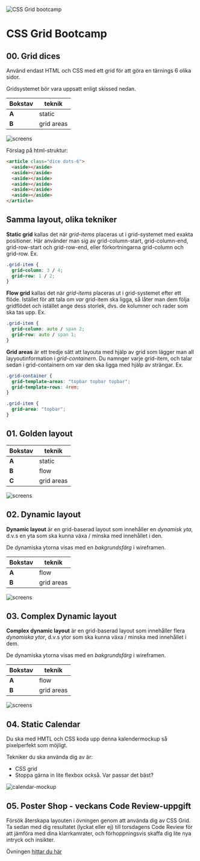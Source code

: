![CSS Grid bootcamp](poster.png)

# CSS Grid Bootcamp

## 00. Grid dices

Använd endast HTML och CSS med ett grid för att göra en tärnings 6 olika sidor.

Gridsystemet bör vara uppsatt enligt skissed nedan.

| Bokstav | teknik     |
| ------- | ---------- |
| **A**   | static     |
| **B**   | grid areas |

![screens](/00_grid-dices-A/screen-grid.png)

Förslag på html-struktur:

```html
<article class="dice dots-6">
  <aside></aside>
  <aside></aside>
  <aside></aside>
  <aside></aside>
  <aside></aside>
  <aside></aside>
</article>
```

## Samma layout, olika tekniker

**Static grid** kallas det när _grid-items_ placeras ut i grid-systemet med exakta positioner. Här använder man sig av grid-column-start, grid-column-end, grid-row-start och grid-row-end, eller förkortningarna grid-column och grid-row. Ex.

```css
.grid-item {
  grid-column: 3 / 4;
  grid-row: 1 / 2;
}
```

**Flow grid** kallas det när _grid-items_ placeras ut i grid-systemet efter ett flöde. Istället för att tala om _var_ grid-item ska ligga, så låter man dem följa gridflödet och istället ange dess storlek, dvs. de kolumner och rader som ska tas upp. Ex.

```css
.grid-item {
  grid-column: auto / span 2;
  grid-row: auto / span 1;
}
```

**Grid areas** är ett tredje sätt att layouta med hjälp av grid som lägger man all layyoutinformation i _grid-containern_. Du namnger varje grid-item, och talar sedan i grid-containern om var den ska ligga med hjälp av strängar. Ex.

```css
.grid-container {
  grid-template-areas: "topbar topbar topbar";
  grid-template-rows: 4rem;
}

.grid-item {
  grid-area: "topbar";
}
```

## 01. Golden layout

| Bokstav | teknik     |
| ------- | ---------- |
| **A**   | static     |
| **B**   | flow       |
| **C**   | grid areas |

![screens](/01_golden-layout-A/screens.png)

## 02. Dynamic layout

**Dynamic layout** är en grid-baserad layout som innehåller en _dynamisk yta_, d.v.s en yta som ska kunna växa / minska med innehållet i den.

De dynamiska ytorna visas med en _bakgrundsfärg_ i wireframen.

| Bokstav | teknik     |
| ------- | ---------- |
| **A**   | flow       |
| **B**   | grid areas |

![screens](/02_dynamic-layout-A/screens.png)

## 03. Complex Dynamic layout

**Complex dynamic layout** är en grid-baserad layout som innehåller flera _dynamiska ytor_, d.v.s ytor som ska kunna växa / minska med innehållet i dem.

De dynamiska ytorna visas med en _bakgrundsfärg_ i wireframen.

| Bokstav | teknik     |
| ------- | ---------- |
| **A**   | flow       |
| **B**   | grid areas |

![screens](/03_complex-dynamic-layout-A/screens.png)

## 04. Static Calendar

Du ska med HMTL och CSS koda upp denna kalendermockup så pixelperfekt som möjligt.

Tekniker du ska använda dig av är:

- CSS grid
- Stoppa gärna in lite flexbox också. Var passar det bäst?

![calendar-mockup](https://user-images.githubusercontent.com/54267140/93496235-43783b00-f90f-11ea-9367-ec6e6cdaa90f.png)

## 05. Poster Shop - veckans Code Review-uppgift

Försök återskapa layouten i övningen genom att använda dig av CSS Grid. Ta sedan med dig resultatet (lyckat eller ej) till torsdagens Code Review för att jämföra med dina klarrkamrater, och förhoppningsvis skaffa dig lite nya intryck och insikter.

Övningen [hittar du här](https://github.com/fu-html-css-fe24/exercise-css-poster-shop)
